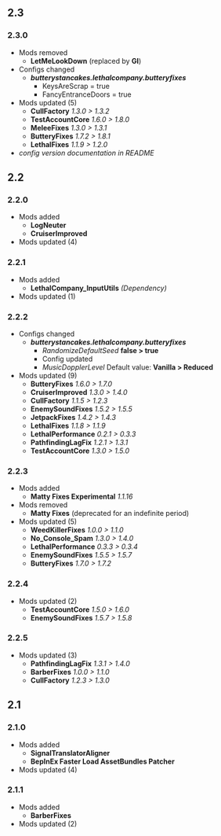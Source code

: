 ## 2.3
### 2.3.0
- Mods removed
  - **LetMeLookDown** (replaced by **GI**)
- Configs changed
  - _**butterystancakes.lethalcompany.butteryfixes**_
    - KeysAreScrap = true
    - FancyEntranceDoors = true
- Mods updated (5)
  - **CullFactory** _1.3.0 > 1.3.2_
  - **TestAccountCore** _1.6.0 > 1.8.0_
  - **MeleeFixes** _1.3.0 > 1.3.1_
  - **ButteryFixes** _1.7.2 > 1.8.1_
  - **LethalFixes** _1.1.9 > 1.2.0_
- _config version documentation in README_

## 2.2
### 2.2.0
- Mods added
  - **LogNeuter**
  - **CruiserImproved**
- Mods updated (4)
### 2.2.1
- Mods added
  - **LethalCompany_InputUtils** _(Dependency)_
- Mods updated (1)
### 2.2.2
- Configs changed
  - _**butterystancakes.lethalcompany.butteryfixes**_
    - _RandomizeDefaultSeed_ **false > true**
    - Config updated
    - _MusicDopplerLevel_ Default value: **Vanilla > Reduced**
- Mods updated (9)
  - **ButteryFixes** _1.6.0 > 1.7.0_
  - **CruiserImproved** _1.3.0 > 1.4.0_
  - **CullFactory** _1.1.5 > 1.2.3_
  - **EnemySoundFixes** _1.5.2 > 1.5.5_
  - **JetpackFixes** _1.4.2 > 1.4.3_
  - **LethalFixes** _1.1.8 > 1.1.9_
  - **LethalPerformance** _0.2.1 > 0.3.3_
  - **PathfindingLagFix** _1.2.1 > 1.3.1_
  - **TestAccountCore** _1.3.0 > 1.5.0_
### 2.2.3
- Mods added
  - **Matty Fixes Experimental** _1.1.16_
- Mods removed
  - **Matty Fixes** (deprecated for an indefinite period)
- Mods updated (5)
  - **WeedKillerFixes** _1.0.0 > 1.1.0_
  - **No_Console_Spam** _1.3.0 > 1.4.0_
  - **LethalPerformance** _0.3.3 > 0.3.4_
  - **EnemySoundFixes** _1.5.5 > 1.5.7_
  - **ButteryFixes** _1.7.0 > 1.7.2_
### 2.2.4
- Mods updated (2)
  - **TestAccountCore** _1.5.0 > 1.6.0_
  - **EnemySoundFixes** _1.5.7 > 1.5.8_
### 2.2.5
- Mods updated (3)
  - **PathfindingLagFix** _1.3.1 > 1.4.0_
  - **BarberFixes** _1.0.0 > 1.1.0_
  - **CullFactory** _1.2.3 > 1.3.0_

## 2.1
### 2.1.0
- Mods added
  - **SignalTranslatorAligner**
  - **BepInEx Faster Load AssetBundles Patcher**
- Mods updated (4)
### 2.1.1
- Mods added
  - **BarberFixes**
- Mods updated (2)